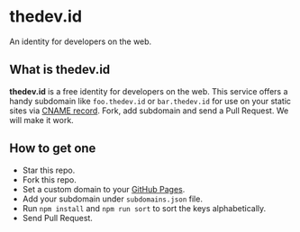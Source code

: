 # thedev.id

An identity for developers on the web.

## What is thedev.id

**thedev.id** is a free identity for developers on the web. This service offers a handy subdomain like `foo.thedev.id` or `bar.thedev.id` for use on your static sites via [CNAME record](https://en.wikipedia.org/wiki/CNAME_record). Fork, add subdomain and send a Pull Request. We will make it work.

## How to get one

- Star this repo.
- Fork this repo.
- Set a custom domain to your [GitHub Pages](https://pages.github.com).
- Add your subdomain under `subdomains.json` file.
- Run `npm install` and `npm run sort` to sort the keys alphabetically.
- Send Pull Request.
